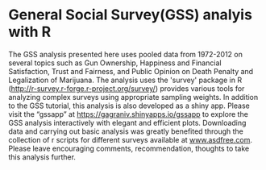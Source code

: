 # General Social Survey(GSS) analyis with R

The GSS analysis presented here uses pooled data from 1972-2012 on several topics such as Gun Ownership, Happiness and Financial Satisfaction, Trust and Fairness, and Public Opinion on Death Penalty and Legalization of Marijuana. The analysis uses the 'survey' package in R (http://r-survey.r-forge.r-project.org/survey/) provides various tools for analyzing complex surveys using appropriate sampling weights. In addition to the GSS tutorial, this analysis is also developed as a shiny app. Please visit the “gssapp” at https://gagraniv.shinyapps.io/gssapp to explore the GSS analysis interactively with elegant and efficient plots.  Downloading data and carrying out basic analysis was greatly benefited through the collection of r scripts for different surveys available at www.asdfree.com. Please leave encouraging comments, recommendation, thoughts to take this analysis further.


